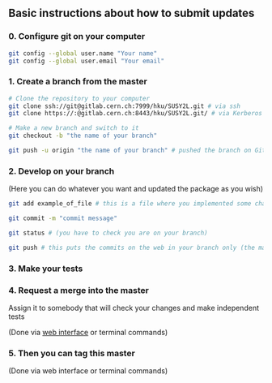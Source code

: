 ## Basic instructions about how to submit updates

### 0. Configure git on your computer
```sh
git config --global user.name "Your name"
git config --global user.email "Your email"
```

### 1. Create a branch from the master

```sh
# Clone the repository to your computer
git clone ssh://git@gitlab.cern.ch:7999/hku/SUSY2L.git # via ssh
git clone https://:@gitlab.cern.ch:8443/hku/SUSY2L.git/ # via Kerberos # do kinit user@CERN.CH first

# Make a new branch and switch to it
git checkout -b "the name of your branch"

git push -u origin "the name of your branch" # pushed the branch on GitLab
```

### 2. Develop on your branch

(Here you can do whatever you want and updated the package as you wish)
```sh
git add example_of_file # this is a file where you implemented some changes

git commit -m "commit message"

git status # (you have to check you are on your branch)

git push # this puts the commits on the web in your branch only (the master is unaffected)
```

### 3. Make your tests

### 4. Request a merge into the master

Assign it to somebody that will check your changes and make independent tests

(Done via [web interface](https://gitlab.cern.ch/hku/SUSY2L/branches) or terminal commands)

### 5. Then you can tag this master

(Done via web interface or terminal commands)